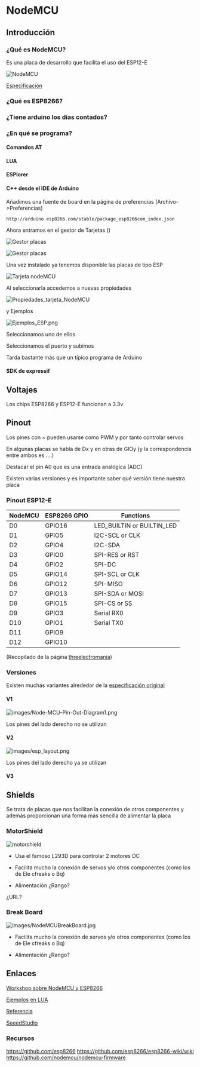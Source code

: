 # NodeMCU

## Introducción

### ¿Qué es NodeMCU?

Es una placa de desarrollo que facilita el uso del ESP12-E

![NodeMCU](./images/MiNodeMCU_pcb.jpg)

[Especificación](https://github.com/nodemcu/nodemcu-devkit-v1.0)

### ¿Qué es ESP8266?

### ¿Tiene arduino los días contados?

### ¿En qué se programa?

#### Comandos AT

#### LUA

#### ESPlorer

#### C++ desde el IDE de Arduino

Añadimos una fuente de board en la página de preferencias (Archivo->Preferencias)

    http://arduino.esp8266.com/stable/package_esp8266com_index.json

Ahora entramos en el gestor de Tarjetas ()

![Gestor placas](./images/GestorTarjetas.png)


![Gestor placas](./images/GestorTarjetas2.png)

Una vez instalado ya tenemos disponible las placas de tipo ESP

![Tarjeta nodeMCU](./images/Tarjeta_nodeMCU.png)

Al seleccionarla accedemos a nuevas propiedades

![Propiedades_tarjeta_NodeMCU](./images/Propiedades_Tarjeta_NodeMCU.png)

y Ejemplos

![Ejemplos_ESP.png](./images/Ejemplos_ESP.png)


Seleccionamos uno de ellos

Seleccionamos el puerto y subimos

Tarda bastante más que un típico programa de Arduino

#### SDK de expressif

## Voltajes

Los chips ESP8266 y ESP12-E funcionan a 3.3v

## Pinout



Los pines con ~ pueden usarse como PWM y por tanto controlar servos

En algunas placas se habla de Dx y en otras de GIOy (y la correspondencia entre ambos es ....)

Destacar el pin A0 que es una entrada analógica (ADC)

Existen varias versiones y es importante saber qué versión tiene nuestra placa


### Pinout ESP12-E



|NodeMCU	|ESP8266 GPIO	|  Functions
|---|---|---
|D0	|GPIO16	|LED_BUILTIN or BUILTIN_LED
|D1	|GPIO5	|I2C-SCL or CLK
|D2	|GPIO4	|I2C-SDA
|D3	|GPIO0	|SPI-RES or RST
|D4	|GPIO2	|SPI-DC
|D5	|GPIO14	|SPI-SCL or CLK
|D6	|GPIO12	|SPI-MISO
|D7	|GPIO13	|SPI-SDA or MOSI
|D8	|GPIO15	|SPI-CS or SS
|D9|	GPIO3	|Serial RX0
|D10|	GPIO1	|Serial TX0
|D11|	GPIO9
|D12|	GPIO10

(Recopilado de la página [threelectromania](http://theelectromania.blogspot.com.es/2016/02/how-to-program-esp8266-esp-12e-nodemcu.html))

### Versiones

Existen muchas variantes alrededor de la [especificación original](https://github.com/nodemcu/nodemcu-devkit-v1.0)

#### V1

![ images/Node-MCU-Pin-Out-Diagram1.png]( ./images/Node-MCU-Pin-Out-Diagram1.png)

Los pines del lado derecho no se utilizan

#### V2

![images/esp_layout.png](./images/esp_layout.png)

Los pines del lado derecho ya se utilizan

#### V3


## Shields

Se trata de placas que nos facilitan la conexión de otros componentes y además proporcionan una forma más sencilla de alimentar la placa

### MotorShield

![motorshield](./images/NodeMcuMotorshield.jpg)

* Usa el famoso L293D para controlar 2 motores DC

* Facilita mucho la conexión de servos y/o otros componentes (como los de Ele cfreaks o Bq)

* Alimentación ¿Rango?

¿URL?

### Break Board

![images/NodeMCUBreakBoard.jpg](./images/NodeMCUBreakBoard.jpg)

* Facilita mucho la conexión de servos y/o otros componentes (como los de Ele cfreaks o Bq)

* Alimentación ¿Rango?


## Enlaces

[Workshop sobre NodeMCU y ESP8266](https://github.com/geekscape/nodemcu_esp8266/tree/master/workshop_1)

[Ejemplos en LUA](https://github.com/geekscape/nodemcu_esp8266/tree/master/examples)

[Referencia](https://github.com/geekscape/nodemcu_esp8266)

[SeeedStudio](http://www.seeedstudio.com/recipe/245-control-electrical-devices-from-your-web-browser.html?utm_source=EDM&utm_medium=EDM&utm_campaign=EDM20150531)

### Recursos

https://github.com/esp8266
https://github.com/esp8266/esp8266-wiki/wiki
https://github.com/nodemcu/nodemcu-firmware
